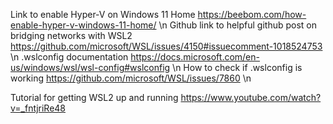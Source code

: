 Link to enable Hyper-V on Windows 11 Home https://beebom.com/how-enable-hyper-v-windows-11-home/ \n
Github link to helpful github post on bridging networks with WSL2 https://github.com/microsoft/WSL/issues/4150#issuecomment-1018524753 \n
.wslconfig documentation https://docs.microsoft.com/en-us/windows/wsl/wsl-config#wslconfig \n
How to check if .wslconfig is working https://github.com/microsoft/WSL/issues/7860 \n

Tutorial for getting WSL2 up and running https://www.youtube.com/watch?v=_fntjriRe48

